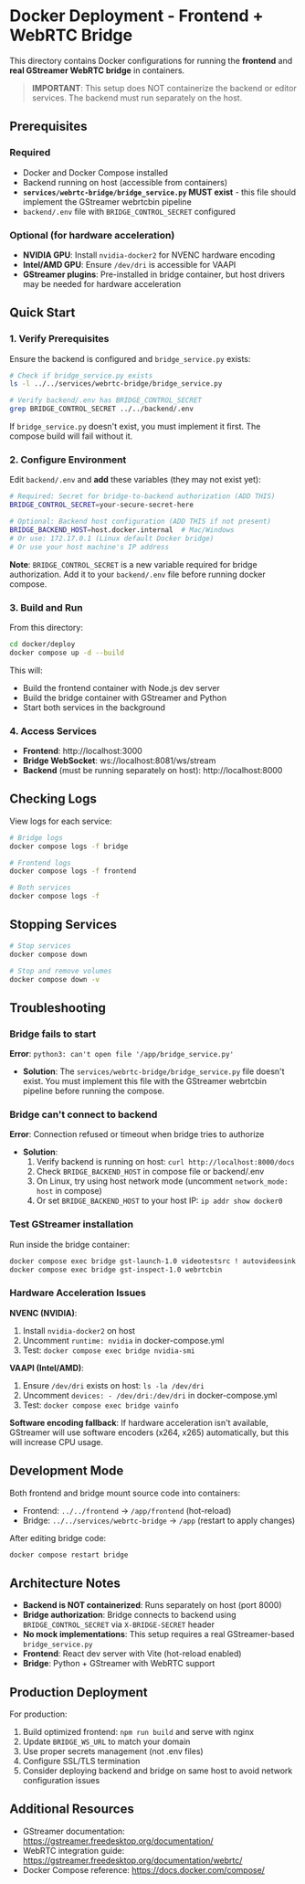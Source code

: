 # Docker Deployment - Frontend + WebRTC Bridge

This directory contains Docker configurations for running the **frontend** and **real GStreamer WebRTC bridge** in containers.

> **IMPORTANT**: This setup does NOT containerize the backend or editor services. The backend must run separately on the host.

## Prerequisites

### Required
- Docker and Docker Compose installed
- Backend running on host (accessible from containers)
- **`services/webrtc-bridge/bridge_service.py` MUST exist** - this file should implement the GStreamer webrtcbin pipeline
- `backend/.env` file with `BRIDGE_CONTROL_SECRET` configured

### Optional (for hardware acceleration)
- **NVIDIA GPU**: Install `nvidia-docker2` for NVENC hardware encoding
- **Intel/AMD GPU**: Ensure `/dev/dri` is accessible for VAAPI
- **GStreamer plugins**: Pre-installed in bridge container, but host drivers may be needed for hardware acceleration

## Quick Start

### 1. Verify Prerequisites

Ensure the backend is configured and `bridge_service.py` exists:

```bash
# Check if bridge_service.py exists
ls -l ../../services/webrtc-bridge/bridge_service.py

# Verify backend/.env has BRIDGE_CONTROL_SECRET
grep BRIDGE_CONTROL_SECRET ../../backend/.env
```

If `bridge_service.py` doesn't exist, you must implement it first. The compose build will fail without it.

### 2. Configure Environment

Edit `backend/.env` and **add** these variables (they may not exist yet):

```bash
# Required: Secret for bridge-to-backend authorization (ADD THIS)
BRIDGE_CONTROL_SECRET=your-secure-secret-here

# Optional: Backend host configuration (ADD THIS if not present)
BRIDGE_BACKEND_HOST=host.docker.internal  # Mac/Windows
# Or use: 172.17.0.1 (Linux default Docker bridge)
# Or use your host machine's IP address
```

**Note**: `BRIDGE_CONTROL_SECRET` is a new variable required for bridge authorization. Add it to your `backend/.env` file before running docker compose.

### 3. Build and Run

From this directory:

```bash
cd docker/deploy
docker compose up -d --build
```

This will:
- Build the frontend container with Node.js dev server
- Build the bridge container with GStreamer and Python
- Start both services in the background

### 4. Access Services

- **Frontend**: http://localhost:3000
- **Bridge WebSocket**: ws://localhost:8081/ws/stream
- **Backend** (must be running separately on host): http://localhost:8000

## Checking Logs

View logs for each service:

```bash
# Bridge logs
docker compose logs -f bridge

# Frontend logs
docker compose logs -f frontend

# Both services
docker compose logs -f
```

## Stopping Services

```bash
# Stop services
docker compose down

# Stop and remove volumes
docker compose down -v
```

## Troubleshooting

### Bridge fails to start

**Error**: `python3: can't open file '/app/bridge_service.py'`
- **Solution**: The `services/webrtc-bridge/bridge_service.py` file doesn't exist. You must implement this file with the GStreamer webrtcbin pipeline before running the compose.

### Bridge can't connect to backend

**Error**: Connection refused or timeout when bridge tries to authorize
- **Solution**: 
  1. Verify backend is running on host: `curl http://localhost:8000/docs`
  2. Check `BRIDGE_BACKEND_HOST` in compose file or backend/.env
  3. On Linux, try using host network mode (uncomment `network_mode: host` in compose)
  4. Or set `BRIDGE_BACKEND_HOST` to your host IP: `ip addr show docker0`

### Test GStreamer installation

Run inside the bridge container:

```bash
docker compose exec bridge gst-launch-1.0 videotestsrc ! autovideosink
docker compose exec bridge gst-inspect-1.0 webrtcbin
```

### Hardware Acceleration Issues

**NVENC (NVIDIA)**:
1. Install `nvidia-docker2` on host
2. Uncomment `runtime: nvidia` in docker-compose.yml
3. Test: `docker compose exec bridge nvidia-smi`

**VAAPI (Intel/AMD)**:
1. Ensure `/dev/dri` exists on host: `ls -la /dev/dri`
2. Uncomment `devices: - /dev/dri:/dev/dri` in docker-compose.yml
3. Test: `docker compose exec bridge vainfo`

**Software encoding fallback**:
If hardware acceleration isn't available, GStreamer will use software encoders (x264, x265) automatically, but this will increase CPU usage.

## Development Mode

Both frontend and bridge mount source code into containers:
- Frontend: `../../frontend` → `/app/frontend` (hot-reload)
- Bridge: `../../services/webrtc-bridge` → `/app` (restart to apply changes)

After editing bridge code:

```bash
docker compose restart bridge
```

## Architecture Notes

- **Backend is NOT containerized**: Runs separately on host (port 8000)
- **Bridge authorization**: Bridge connects to backend using `BRIDGE_CONTROL_SECRET` via `X-BRIDGE-SECRET` header
- **No mock implementations**: This setup requires a real GStreamer-based `bridge_service.py`
- **Frontend**: React dev server with Vite (hot-reload enabled)
- **Bridge**: Python + GStreamer with WebRTC support

## Production Deployment

For production:
1. Build optimized frontend: `npm run build` and serve with nginx
2. Update `BRIDGE_WS_URL` to match your domain
3. Use proper secrets management (not .env files)
4. Configure SSL/TLS termination
5. Consider deploying backend and bridge on same host to avoid network configuration issues

## Additional Resources

- GStreamer documentation: https://gstreamer.freedesktop.org/documentation/
- WebRTC integration guide: https://gstreamer.freedesktop.org/documentation/webrtc/
- Docker Compose reference: https://docs.docker.com/compose/
